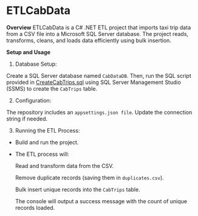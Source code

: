 # ETLCabData
**Overview**
ETLCabData is a C# .NET ETL project that imports taxi trip data from a CSV file into a Microsoft SQL Server database. The project reads, transforms, cleans, and loads data efficiently using bulk insertion.

**Setup and Usage**
1. Database Setup:

Create a SQL Server database named `CabDataDB`. Then, run the SQL script provided in [CreateCabTrips.sql](ETLCabData/sql/CreateCabTrips.sql) using SQL Server Management Studio (SSMS) to create the `CabTrips` table.

2. Configuration:

The repository includes an `appsettings.json file`. Update the connection string if needed.

3. Running the ETL Process:

- Build and run the project.

- The ETL process will:

  Read and transform data from the CSV.

  Remove duplicate records (saving them in `duplicates.csv`).

  Bulk insert unique records into the `CabTrips` table.

  The console will output a success message with the count of unique records loaded.
